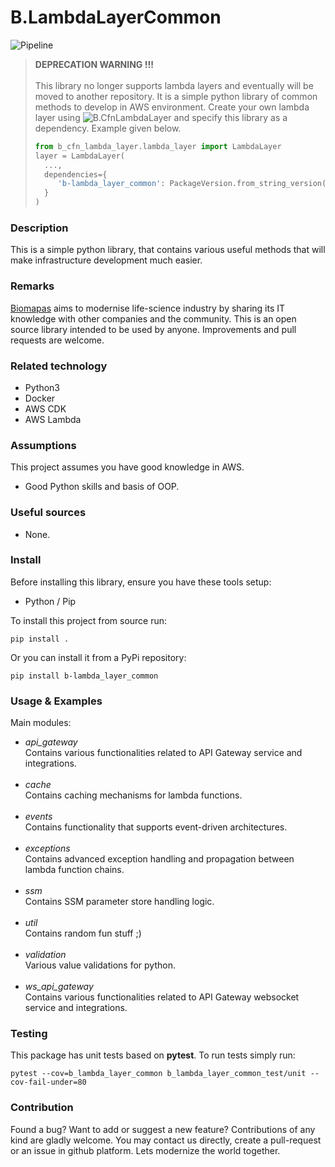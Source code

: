 # B.LambdaLayerCommon

![Pipeline](https://github.com/Biomapas/B.LambdaLayerCommon/workflows/Pipeline/badge.svg?branch=master)

> **DEPRECATION WARNING !!!**</br></br>
> This library no longer supports lambda layers and eventually will be moved to another repository. 
> It is a simple python library of common methods to develop in AWS environment.
> Create your own lambda layer using ![B.CfnLambdaLayer](https://github.com/Biomapas/B.CfnLambdaLayer)
> and specify this library as a dependency. Example given below.
> ```python
> from b_cfn_lambda_layer.lambda_layer import LambdaLayer
> layer = LambdaLayer(
>   ...,
>   dependencies={
>      'b-lambda_layer_common': PackageVersion.from_string_version('4.0.0'),
>   }
> )
> ```

### Description

This is a simple python library, that contains various useful methods that will make infrastructure development 
much easier. 

### Remarks

[Biomapas](https://www.biomapas.com/) aims to modernise life-science industry by sharing its IT knowledge with other companies and the community. 
This is an open source library intended to be used by anyone. 
Improvements and pull requests are welcome. 

### Related technology

- Python3
- Docker
- AWS CDK
- AWS Lambda

### Assumptions

This project assumes you have good knowledge in AWS. 

- Good Python skills and basis of OOP.

### Useful sources

- None.

### Install

Before installing this library, ensure you have these tools setup:

- Python / Pip

To install this project from source run:

```
pip install .
```

Or you can install it from a PyPi repository:

```
pip install b-lambda_layer_common
```

### Usage & Examples

Main modules:

- _api_gateway_
  <br>Contains various functionalities related to API Gateway service and integrations.
<br><br>
- _cache_
  <br>Contains caching mechanisms for lambda functions.
<br><br>
- _events_
  <br>Contains functionality that supports event-driven architectures.
<br><br>  
- _exceptions_
  <br>Contains advanced exception handling and propagation between lambda function chains.
<br><br>  
- _ssm_
  <br>Contains SSM parameter store handling logic.
<br><br>  
- _util_
  <br>Contains random fun stuff ;) 
<br><br>
- _validation_
  <br>Various value validations for python.
<br><br>  
- _ws_api_gateway_
  <br>Contains various functionalities related to API Gateway websocket service and integrations.

### Testing

This package has unit tests based on **pytest**.
To run tests simply run:

```
pytest --cov=b_lambda_layer_common b_lambda_layer_common_test/unit --cov-fail-under=80
```

### Contribution

Found a bug? Want to add or suggest a new feature? 
Contributions of any kind are gladly welcome. 
You may contact us directly, create a pull-request or an issue in github platform. 
Lets modernize the world together.
